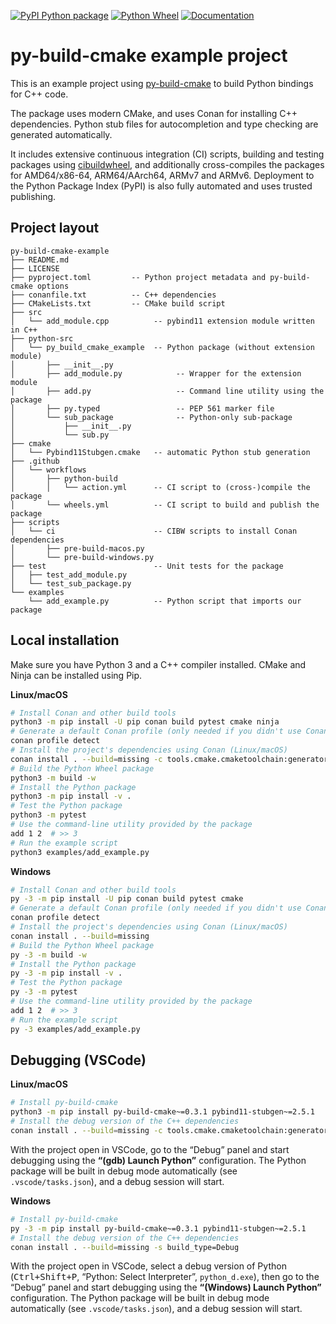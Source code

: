 [![PyPI Python package](https://img.shields.io/badge/PyPI-Python%20package-blue)](https://test.pypi.org/project/py-build-cmake-example)
[![Python Wheel](https://github.com/tttapa/py-build-cmake-example/actions/workflows/wheels.yml/badge.svg)](https://github.com/tttapa/py-build-cmake-example/actions/workflows/wheels.yml)
[![Documentation](https://img.shields.io/badge/Documentation-main-blue)](https://tttapa.github.io/py-build-cmake)

# py-build-cmake example project

This is an example project using [py-build-cmake](https://github.com/tttapa/py-build-cmake)
to build Python bindings for C++ code.

The package uses modern CMake, and uses Conan for installing C++ dependencies.
Python stub files for autocompletion and type checking are generated
automatically.

It includes extensive continuous integration (CI) scripts, building and testing
packages using [cibuildwheel](https://github.com/pypa/cibuildwheel), and
additionally cross-compiles the packages for AMD64/x86-64, ARM64/AArch64,
ARMv7 and ARMv6.
Deployment to the Python Package Index (PyPI) is also fully automated and uses
trusted publishing.

## Project layout

```
py-build-cmake-example
├── README.md
├── LICENSE
├── pyproject.toml         -- Python project metadata and py-build-cmake options
├── conanfile.txt          -- C++ dependencies
├── CMakeLists.txt         -- CMake build script
├── src
│   └── add_module.cpp          -- pybind11 extension module written in C++
├── python-src
│   └── py_build_cmake_example  -- Python package (without extension module)
│       ├── __init__.py
│       ├── add_module.py            -- Wrapper for the extension module
│       ├── add.py                   -- Command line utility using the package
│       ├── py.typed                 -- PEP 561 marker file
│       └── sub_package              -- Python-only sub-package
│           ├── __init__.py
│           └── sub.py
├── cmake
│   └── Pybind11Stubgen.cmake   -- automatic Python stub generation
├── .github
│   └── workflows
│       ├── python-build
│       │   └── action.yml      -- CI script to (cross-)compile the package
│       └── wheels.yml          -- CI script to build and publish the package
├── scripts
│   └── ci                      -- CIBW scripts to install Conan dependencies
│       ├── pre-build-macos.py
│       └── pre-build-windows.py
├── test                        -- Unit tests for the package
│   ├── test_add_module.py
│   └── test_sub_package.py
└── examples
    └── add_example.py          -- Python script that imports our package
```

## Local installation

Make sure you have Python 3 and a C++ compiler installed. CMake and Ninja can be
installed using Pip.

**Linux/macOS**
```sh
# Install Conan and other build tools
python3 -m pip install -U pip conan build pytest cmake ninja
# Generate a default Conan profile (only needed if you didn't use Conan before)
conan profile detect
# Install the project's dependencies using Conan (Linux/macOS)
conan install . --build=missing -c tools.cmake.cmaketoolchain:generator="Ninja Multi-Config"
# Build the Python Wheel package
python3 -m build -w
# Install the Python package
python3 -m pip install -v .
# Test the Python package
python3 -m pytest
# Use the command-line utility provided by the package
add 1 2  # >> 3
# Run the example script
python3 examples/add_example.py
```

**Windows**
```sh
# Install Conan and other build tools
py -3 -m pip install -U pip conan build pytest cmake
# Generate a default Conan profile (only needed if you didn't use Conan before)
conan profile detect
# Install the project's dependencies using Conan (Linux/macOS)
conan install . --build=missing
# Build the Python Wheel package
py -3 -m build -w
# Install the Python package
py -3 -m pip install -v .
# Test the Python package
py -3 -m pytest
# Use the command-line utility provided by the package
add 1 2  # >> 3
# Run the example script
py -3 examples/add_example.py
```

## Debugging (VSCode)

**Linux/macOS**
```sh
# Install py-build-cmake
python3 -m pip install py-build-cmake~=0.3.1 pybind11-stubgen~=2.5.1
# Install the debug version of the C++ dependencies
conan install . --build=missing -c tools.cmake.cmaketoolchain:generator="Ninja Multi-Config" -s build_type=Debug
```

With the project open in VSCode, go to the “Debug” panel and start debugging
using the **“(gdb) Launch Python”** configuration. The Python package will be
built in debug mode automatically (see `.vscode/tasks.json`), and a debug
session will start.

**Windows**
```sh
# Install py-build-cmake
py -3 -m pip install py-build-cmake~=0.3.1 pybind11-stubgen~=2.5.1
# Install the debug version of the C++ dependencies
conan install . --build=missing -s build_type=Debug
```

With the project open in VSCode, select a debug version of Python
(<kbd>Ctrl+Shift+P</kbd>, “Python: Select Interpreter”, `python_d.exe`), then
go to the “Debug” panel and start debugging using the
**“(Windows) Launch Python”** configuration. The Python package will be built
in debug mode automatically (see `.vscode/tasks.json`), and a debug session
will start.
